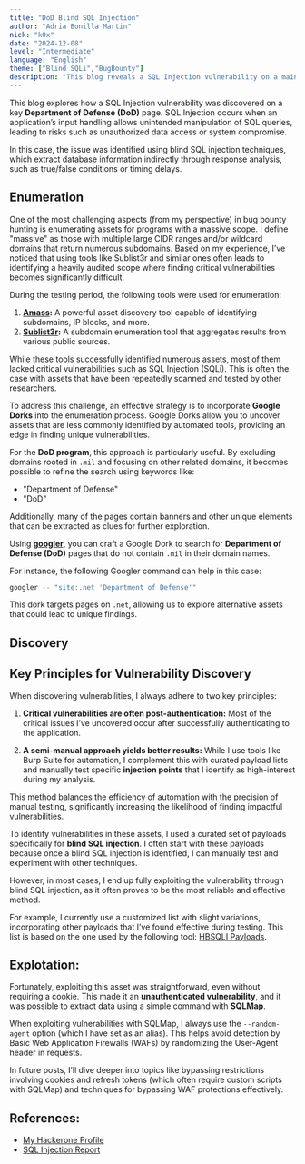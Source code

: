 ```yaml
---
title: "DoD Blind SQL Injection"
author: "Adria Bonilla Martin"
nick: "k0x"
date: "2024-12-08"
level: "Intermediate"
language: "English"
theme: ["Blind SQLi","BugBounty"]
description: "This blog reveals a SQL Injection vulnerability on a main DoD page, uncovered using enumeration, manual payloads, and SQLMap."
---
```


This blog explores how a SQL Injection vulnerability was discovered on a key **Department of Defense (DoD)** page. SQL Injection occurs when an application’s input handling allows unintended manipulation of SQL queries, leading to risks such as unauthorized data access or system compromise.

In this case, the issue was identified using blind SQL injection techniques, which extract database information indirectly through response analysis, such as true/false conditions or timing delays.

## **Enumeration**

One of the most challenging aspects (from my perspective) in bug bounty hunting is enumerating assets for programs with a massive scope. I define "massive" as those with multiple large CIDR ranges and/or wildcard domains that return numerous subdomains. Based on my experience, I’ve noticed that using tools like Sublist3r and similar ones often leads to identifying a heavily audited scope where finding critical vulnerabilities becomes significantly difficult.

During the testing period, the following tools were used for enumeration:

1. **[Amass](https://github.com/OWASP/Amass):** A powerful asset discovery tool capable of identifying subdomains, IP blocks, and more.
2. **[Sublist3r](https://github.com/aboul3la/Sublist3r):** A subdomain enumeration tool that aggregates results from various public sources.

While these tools successfully identified numerous assets, most of them lacked critical vulnerabilities such as SQL Injection (SQLi). This is often the case with assets that have been repeatedly scanned and tested by other researchers.

To address this challenge, an effective strategy is to incorporate **Google Dorks** into the enumeration process. Google Dorks allow you to uncover assets that are less commonly identified by automated tools, providing an edge in finding unique vulnerabilities.

For the **DoD program**, this approach is particularly useful. By excluding domains rooted in `.mil` and focusing on other related domains, it becomes possible to refine the search using keywords like:

- "Department of Defense"
- "DoD"

Additionally, many of the pages contain banners and other unique elements that can be extracted as clues for further exploration.

Using **[googler](https://github.com/jarun/googler)**, you can craft a Google Dork to search for **Department of Defense (DoD)** pages that do not contain `.mil` in their domain names. 

For instance, the following Googler command can help in this case:

```bash
googler -- "site:.net 'Department of Defense'"
```

This dork targets pages on `.net`, allowing us to explore alternative assets that could lead to unique findings.

## **Discovery**

## **Key Principles for Vulnerability Discovery**

When discovering vulnerabilities, I always adhere to two key principles:

1. **Critical vulnerabilities are often post-authentication:** Most of the critical issues I’ve uncovered occur after successfully authenticating to the application.  

2. **A semi-manual approach yields better results:** While I use tools like Burp Suite for automation, I complement this with curated payload lists and manually test specific **injection points** that I identify as high-interest during my analysis.  

This method balances the efficiency of automation with the precision of manual testing, significantly increasing the likelihood of finding impactful vulnerabilities.

To identify vulnerabilities in these assets, I used a curated set of payloads specifically for **blind SQL injection**. I often start with these payloads because once a blind SQL injection is identified, I can manually test and experiment with other techniques. 

However, in most cases, I end up fully exploiting the vulnerability through blind SQL injection, as it often proves to be the most reliable and effective method.

For example, I currently use a customized list with slight variations, incorporating other payloads that I’ve found effective during testing. This list is based on the one used by the following tool: [HBSQLI Payloads](https://github.com/SAPT01/HBSQLI/blob/main/payloads.txt).

## **Explotation:**

Fortunately, exploiting this asset was straightforward, even without requiring a cookie. This made it an **unauthenticated vulnerability**, and it was possible to extract data using a simple command with **SQLMap**.

When exploiting vulnerabilities with SQLMap, I always use the `--random-agent` option (which I have set as an alias). This helps avoid detection by Basic Web Application Firewalls (WAFs) by randomizing the User-Agent header in requests.

In future posts, I’ll dive deeper into topics like bypassing restrictions involving cookies and refresh tokens (which often require custom scripts with SQLMap) and techniques for bypassing WAF protections effectively.

## **References:**

- [My Hackerone Profile](https://hackerone.com/k0x)
- [SQL Injection Report](https://hackerone.com/reports/2737595)

<TwitterEmbed tweetId="1870208692710478232" />
